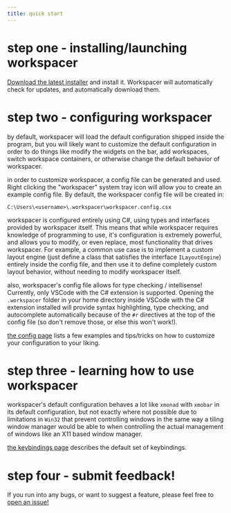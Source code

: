 ```yaml
---
title: quick start
---
```


# step one - installing/launching workspacer

[Download the latest installer](https://workspacer.blob.core.windows.net/installers/stable/workspacer-latest.msi) and install it. Workspacer will automatically check for updates, and automatically download them.

# step two - configuring workspacer

by default, workspacer will load the default configuration shipped inside the program, but you will likely want to customize the default configuration in order to do things like modify the widgets on the bar, add workspaces, switch workspace containers, or otherwise change the default behavior of workspacer.

in order to customize workspacer, a config file can be generated and used. Right clicking the "workspacer" system tray icon will allow you to create an example config file. By default, the workspacer config file will be created in:

```
C:\Users\<username>\.workspacer\workspacer.config.csx
```

workspacer is configured entirely using C#, using types and interfaces provided by workspacer itself. This means that while workspacer requires knowledge of programming to use, it's configuration is extremely powerful, and allows you to modify, or even replace, most functionality that drives workspacer. For example, a common use case is to implement a custom layout engine (just define a class that satisfies the interface `ILayoutEngine`) entirely inside the config file, and then use it to define completely custom layout behavior, without needing to modify workspacer itself.

also, workspacer's config file allows for type checking / intellisense! Currently, only VSCode with the C# extension is supported. Opening the `.workspacer` folder in your home directory inside VSCode with the C# extension installed will provide syntax highlighting, type checking, and autocomplete automatically because of the `#r` directives at the top of the config file (so don't remove those, or else this won't work!).

[the config page](/config) lists a few examples and tips/tricks on how to customize your configuration to your liking.

# step three - learning how to use workspacer

workspacer's default configuration behaves a lot like `xmonad` with `xmobar` in its default configuration, but not exactly where not possible due to limitations in `Win32` that prevent controlling windows in the same way a tiling window manager would be able to when controlling the actual management of windows like an X11 based window manager.

[the keybindings page](/keybindings) describes the default set of keybindings.

# step four - submit feedback!

If you run into any bugs, or want to suggest a feature, please feel free to [open an issue!](https://github.com/rickbutton/workspacer/issues)